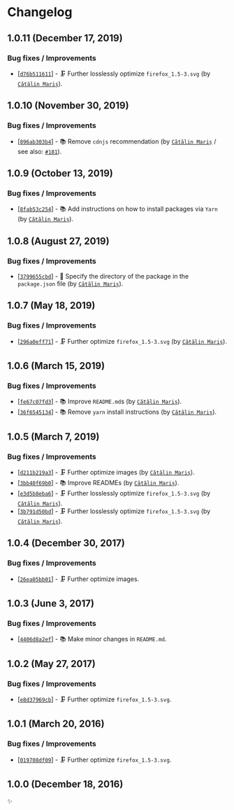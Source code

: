 <!-- markdownlint-disable line-length -->

Changelog
=========

1.0.11 (December 17, 2019)
--------------------------

### Bug fixes / Improvements

* [[`d76b511611`](https://github.com/alrra/browser-logos/commit/d76b5116117c134630f750e990a7bd3870959405)] - 🗜 Further losslessly optimize `firefox_1.5-3.svg` (by [`Cătălin Mariș`](https://github.com/alrra)).

1.0.10 (November 30, 2019)
--------------------------

### Bug fixes / Improvements

* [[`896ab303b4`](https://github.com/alrra/browser-logos/commit/896ab303b43decd25c518ea5dc0081e6974d344a)] - 📚 Remove `cdnjs` recommendation (by [`Cătălin Mariș`](https://github.com/alrra) / see also: [`#181`](https://github.com/alrra/browser-logos/issues/181)).

1.0.9 (October 13, 2019)
------------------------

### Bug fixes / Improvements

* [[`8fab53c254`](https://github.com/alrra/browser-logos/commit/8fab53c2544fe45642f4b330f21c426a07c63367)] - 📚 Add instructions on how to install packages via `Yarn` (by [`Cătălin Mariș`](https://github.com/alrra)).

1.0.8 (August 27, 2019)
-----------------------

### Bug fixes / Improvements

* [[`3799655cbd`](https://github.com/alrra/browser-logos/commit/3799655cbde62ea2de2a8a2b12a6123edae087b1)] - 🔧 Specify the directory of the package in the `package.json` file (by [`Cătălin Mariș`](https://github.com/alrra)).

1.0.7 (May 18, 2019)
--------------------

### Bug fixes / Improvements

* [[`296a0eff71`](https://github.com/alrra/browser-logos/commit/296a0eff71ac75116e8acae512aaa691c603a6fd)] - 🗜️ Further optimize `firefox_1.5-3.svg` (by [`Cătălin Mariș`](https://github.com/alrra)).

1.0.6 (March 15, 2019)
----------------------

### Bug fixes / Improvements

* [[`fe67c07fd3`](https://github.com/alrra/browser-logos/commit/fe67c07fd39322ac5378f63f9f9d50422d7658b7)] - 📚 Improve `README.md`s (by [`Cătălin Mariș`](https://github.com/alrra)).
* [[`36f6545134`](https://github.com/alrra/browser-logos/commit/36f65451346e2a5b4cb711b73665bafcd9ddacda)] - 📚 Remove `yarn` install instructions (by [`Cătălin Mariș`](https://github.com/alrra)).

1.0.5 (March 7, 2019)
---------------------

### Bug fixes / Improvements

* [[`d211b219a3`](https://github.com/alrra/browser-logos/commit/d211b219a3952704773ba38108ef5b6212f21aab)] - 🗜️ Further optimize images (by [`Cătălin Mariș`](https://github.com/alrra)).
* [[`3bb40f69b0`](https://github.com/alrra/browser-logos/commit/3bb40f69b0cce0795655e43d42f802b8f9393cc0)] - 📚 Improve READMEs (by [`Cătălin Mariș`](https://github.com/alrra)).
* [[`e3d5b8eba6`](https://github.com/alrra/browser-logos/commit/e3d5b8eba6e4f14853a30aa8f5955d0d62d003ee)] - 🗜️ Further losslessly optimize `firefox_1.5-3.svg` (by [`Cătălin Mariș`](https://github.com/alrra)).
* [[`3b791d50bd`](https://github.com/alrra/browser-logos/commit/3b791d50bd570d9214daaf6574e4a850c38d2bb6)] - 🗜️ Further losslessly optimize `firefox_1.5-3.svg` (by [`Cătălin Mariș`](https://github.com/alrra)).

1.0.4 (December 30, 2017)
-------------------------

### Bug fixes / Improvements

* [[`26ea05bb01`](https://github.com/alrra/browser-logos/commit/26ea05bb012377c3306c511294be0fcb655aaa6b)] - 🗜 Further optimize images.

1.0.3 (June 3, 2017)
--------------------

### Bug fixes / Improvements

* [[`4406d8a2ef`](https://github.com/alrra/browser-logos/commit/4406d8a2ef0f9cf1fd91cf1c9b438b2096a51bba)] - 📚 Make minor changes in `README.md`.

1.0.2 (May 27, 2017)
--------------------

### Bug fixes / Improvements

* [[`e8d37969cb`](https://github.com/alrra/browser-logos/commit/e8d37969cb7f8a30f59f85805efaf89a0141cc28)] - 🗜 Further optimize `firefox_1.5-3.svg`.

1.0.1 (March 20, 2016)
----------------------

### Bug fixes / Improvements

* [[`019708df09`](https://github.com/alrra/browser-logos/commit/019708df092f51d495925ceab564e3203bf2a29d)] - 🗜 Further optimize `firefox_1.5-3.svg`.

1.0.0 (December 18, 2016)
-------------------------

✨
